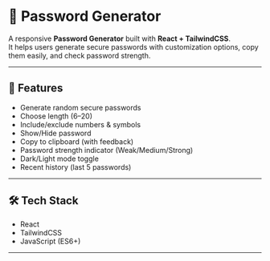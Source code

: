 # 🔐 Password Generator

A responsive **Password Generator** built with **React + TailwindCSS**.  
It helps users generate secure passwords with customization options, copy them easily, and check password strength.

---

## 🚀 Features

- Generate random secure passwords  
- Choose length (6–20)  
- Include/exclude numbers & symbols  
- Show/Hide password  
- Copy to clipboard (with feedback)  
- Password strength indicator (Weak/Medium/Strong)  
- Dark/Light mode toggle  
- Recent history (last 5 passwords)  

---

## 🛠️ Tech Stack

- React  
- TailwindCSS  
- JavaScript (ES6+)  

---
